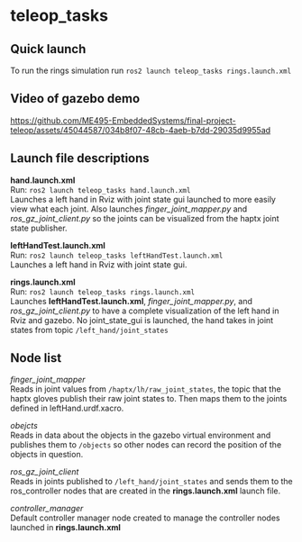 # teleop_tasks

## Quick launch
To run the rings simulation run `ros2 launch teleop_tasks rings.launch.xml`  

## Video of gazebo demo
https://github.com/ME495-EmbeddedSystems/final-project-teleop/assets/45044587/034b8f07-48cb-4aeb-b7dd-29035d9955ad

## Launch file descriptions
**hand.launch.xml**  
Run: `ros2 launch teleop_tasks hand.launch.xml`  
Launches a left hand in Rviz with joint state gui launched to more easily view what each joint. Also launches *finger_joint_mapper.py* and *ros_gz_joint_client.py* so the joints can be visualized from the haptx joint state publisher.
  
**leftHandTest.launch.xml**  
Run: `ros2 launch teleop_tasks leftHandTest.launch.xml`  
Launches a left hand in Rviz with joint state gui.  

**rings.launch.xml**  
Run: `ros2 launch teleop_tasks rings.launch.xml`  
Launches **leftHandTest.launch.xml**, *finger_joint_mapper.py*, and *ros_gz_joint_client.py* to have a complete visualization of the left hand in Rviz and gazebo. No joint_state_gui is launched, the hand takes in joint states from topic `/left_hand/joint_states`

## Node list  
*finger_joint_mapper*  
Reads in joint values from `/haptx/lh/raw_joint_states`, the topic that the haptx gloves publish their raw joint states to. Then maps them to the joints defined in leftHand.urdf.xacro.  

*obejcts*  
Reads in data about the objects in the gazebo virtual environment and publishes them to `/objects` so other nodes can record the position of the objects in question.  

*ros_gz_joint_client*  
Reads in joints published to `/left_hand/joint_states` and sends them to the ros_controller nodes that are created in the **rings.launch.xml** launch file. 

*controller_manager*  
Default controller manager node created to manage the controller nodes launched in **rings.launch.xml**  